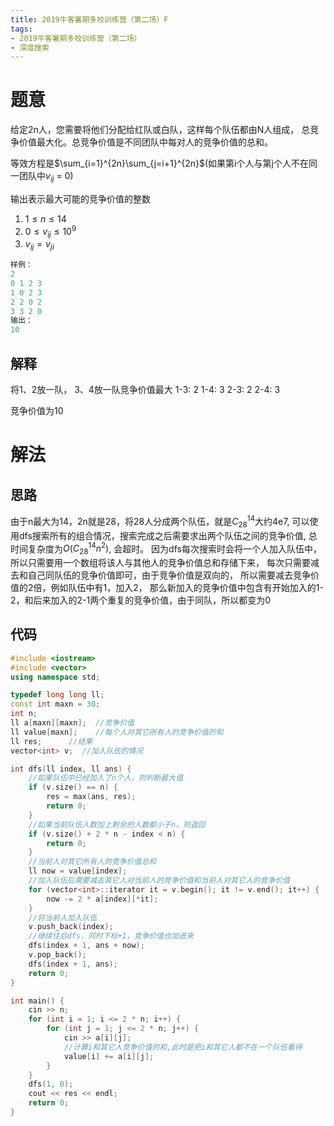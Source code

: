 ```yaml
---
title: 2019牛客暑期多校训练营（第二场）F
tags:
- 2019牛客暑期多校训练营（第二场）
- 深度搜索
---
```


# 题意

给定2n人，您需要将他们分配给红队或白队，这样每个队伍都由N人组成，
总竞争价值最大化。总竞争价值是不同团队中每对人的竞争价值的总和。

等效方程是$\sum_{i=1}^{2n}\sum_{j=i+1}^{2n}$(如果第i个人与第j个人不在同一团队中$v_{ij}$ = 0)

输出表示最大可能的竞争价值的整数

<!--more-->

1. $1 \le n \le 14$
2. $0 \le v_{ij} \le 10^9$
3. $v_{ij} = v_{ji}$

```cpp
样例：
2
0 1 2 3
1 0 2 3
2 2 0 2
3 3 2 0
输出：
10
```

## 解释

将1、2放一队， 3、4放一队竞争价值最大
1-3: 2
1-4: 3
2-3: 2
2-4: 3

竞争价值为10

# 解法

## 思路

由于n最大为14，2n就是28，将28人分成两个队伍，就是$C_{28}^{14}$大约4e7, 
可以使用dfs搜索所有的组合情况，搜索完成之后需要求出两个队伍之间的竞争价值,
总时间复杂度为$O(C_{28}^{14}n^2)$, 会超时。
因为dfs每次搜索时会将一个人加入队伍中，所以只需要用一个数组将该人与其他人的竞争价值总和存储下来，
每次只需要减去和自己同队伍的竞争价值即可，由于竞争价值是双向的，
所以需要减去竞争价值的2倍，例如队伍中有1，加入2，
那么新加入的竞争价值中包含有开始加入的1-2，和后来加入的2-1两个重复的竞争价值，由于同队，所以都变为0

## 代码

```cpp
#include <iostream>
#include <vector>
using namespace std;

typedef long long ll;
const int maxn = 30;
int n;
ll a[maxn][maxn];  //竞争价值
ll value[maxn];    //每个人对其它所有人的竞争价值的和
ll res;      //结果
vector<int> v;  //加入队伍的情况

int dfs(ll index, ll ans) {
	//如果队伍中已经加入了n个人，则判断最大值
	if (v.size() == n) {
		res = max(ans, res);
		return 0;
	}
	//如果当前队伍人数加上剩余的人数都小于n，则返回
	if (v.size() + 2 * n - index < n) {
		return 0;
	}
	//当前人对其它所有人的竞争价值总和
	ll now = value[index];
	//加入队伍后需要减去其它人对当前人的竞争价值和当前人对其它人的竞争价值
	for (vector<int>::iterator it = v.begin(); it != v.end(); it++) {
		now -= 2 * a[index][*it];
	}
	//将当前人加入队伍
	v.push_back(index);
	//继续往后dfs，同时下标+1，竞争价值也加进来
	dfs(index + 1, ans + now);
	v.pop_back();
	dfs(index + 1, ans);
	return 0;
}

int main() {
	cin >> n;
	for (int i = 1; i <= 2 * n; i++) {
		for (int j = 1; j <= 2 * n; j++) {
			cin >> a[i][j];
			//计算i和其它人竞争价值的和,此时是把i和其它人都不在一个队伍看待
			value[i] += a[i][j];
		}
	}
	dfs(1, 0);
	cout << res << endl;
	return 0;
}
```
